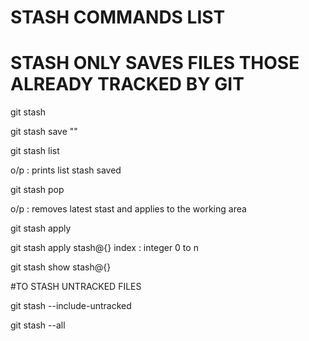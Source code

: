 
# STASH COMMANDS LIST
# STASH ONLY SAVES FILES THOSE ALREADY TRACKED BY GIT 

git stash


git stash save "<Message or Name for stash for future refference>"


git stash list

o/p : prints list stash saved




git stash pop


o/p : removes latest stast and applies to the working area


git stash apply

git stash  apply stash@{<index>}
index : integer 0 to n



git stash show stash@{<index>}




#TO STASH UNTRACKED FILES

git stash --include-untracked

git stash --all
